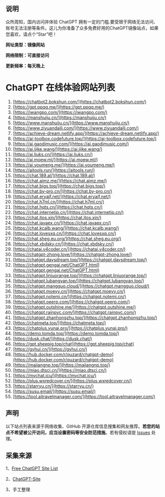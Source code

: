 ##  说明

众所周知，国内访问并体验 ChatGPT 拥有一定的门槛.要受限于网络无法访问、账号无法注册等条件。这儿为你准备了众多免费好用的ChatGPT镜像站点，如果您喜欢，请点个“Star”吧！

**网址类型：镜像网站**

**网络限制：可直接访问**

**更新频率：每天晚上**

# ChatGPT 在线体验网站列表
1. [https://chatbot2.bokshun.com/](https://chatbot2.bokshun.com/)
1. [https://gpt.ppqq.me/](https://gpt.ppqq.me/)
1. [https://iwangpo.com/](https://iwangpo.com/)
1. [https://manshuiju.cn/](https://manshuiju.cn/)
1. [https://www.manshuiju.cn/](https://www.manshuiju.cn/)
1. [https://www.ziyuandaili.com/](https://www.ziyuandaili.com/)
1. [https://achieve-dream.netlify.app/](https://achieve-dream.netlify.app/)
1. [https://ai-toolbox.codefuture.top/](https://ai-toolbox.codefuture.top/)
1. [https://ai.gaodimusic.com/](https://ai.gaodimusic.com/)
1. [https://ai.ijike.wang/](https://ai.ijike.wang/)
1. [https://ai.liuks.cn/](https://ai.liuks.cn/)
1. [https://ai.moew.ml/](https://ai.moew.ml/)
1. [https://ai.youmeng.me/](https://ai.youmeng.me/)
1. [https://aitools.run/](https://aitools.run/)
1. [https://chat.189.al/](https://chat.189.al/)
1. [https://chat.aimz.me/](https://chat.aimz.me/)
1. [https://chat.bigs.top/](https://chat.bigs.top/)
1. [https://chat.by-pro.cn/](https://chat.by-pro.cn/)
1. [https://chat.eryajf.net/](https://chat.eryajf.net/)
1. [https://chat.h7ml.cn/](https://chat.h7ml.cn/)
1. [https://chat.hqts.cn/](https://chat.hqts.cn/)
1. [https://chat.internetip.cn/](https://chat.internetip.cn/)
1. [https://chat.itos.xin/](https://chat.itos.xin/)
1. [https://chat.javaex.cn/](https://chat.javaex.cn/)
1. [https://chat.kcalb.wang/](https://chat.kcalb.wang/)
1. [https://chat.lovesxq.cn/](https://chat.lovesxq.cn/)
1. [https://chat.sheg.eu.org/](https://chat.sheg.eu.org/)
1. [https://chat.xbdsky.cn/](https://chat.xbdsky.cn/)
1. [https://chatai.v4coder.cn/](https://chatai.v4coder.cn/)
1. [https://chatgpt-zhong.love/](https://chatgpt-zhong.love/)
1. [https://chatgpt.daysdream.top/](https://chatgpt.daysdream.top/)
1. [https://chatgpt.gengai.net/ChatGPT.html](https://chatgpt.gengai.net/ChatGPT.html)
1. [https://chatgpt.linjuorange.top/](https://chatgpt.linjuorange.top/)
1. [https://chatgpt.lubangyan.top/](https://chatgpt.lubangyan.top/)
1. [https://chatgpt.mangguo.cloud/](https://chatgpt.mangguo.cloud/)
1. [https://chatgpt.moeyy.cn/](https://chatgpt.moeyy.cn/)
1. [https://chatgpt.notemi.cn/](https://chatgpt.notemi.cn/)
1. [https://chatgpt.oeerp.com/](https://chatgpt.oeerp.com/)
1. [https://chatgpt.outshine.me/](https://chatgpt.outshine.me/)
1. [https://chatgpt.rainpyc.com/](https://chatgpt.rainpyc.com/)
1. [https://chatgpt.zhanhongzhu.top/](https://chatgpt.zhanhongzhu.top/)
1. [https://chatmeta.top/](https://chatmeta.top/)
1. [https://chatplus.yunai.pro/](https://chatplus.yunai.pro/)
1. [https://demo.tomda.top/](https://demo.tomda.top/)
1. [https://dusk.chat/](https://dusk.chat/)
1. [https://gpt.sheepig.top/chat](https://gpt.sheepig.top/chat)
1. [https://gyhui.cn/](https://gyhui.cn/)
1. [https://hub.docker.com/r/quzard/chatgpt-demo](https://hub.docker.com/r/quzard/chatgpt-demo)
1. [https://majiangnp.top/](https://majiangnp.top/)
1. [https://miao.dtsci.cn/](https://miao.dtsci.cn/)
1. [https://mychat.icu/](https://mychat.icu/)
1. [https://plus.wxredcover.cn/](https://plus.wxredcover.cn/)
1. [https://starryu.cn/](https://starryu.cn/)
1. [https://susu.email/](https://susu.email/)
1. [https://tool.aitravelmanager.com/](https://tool.aitravelmanager.com/)




## 声明

以下站点列表来源于网络收集、GitHub 开源仓库信息搜集和网友推荐。**若您的站点不希望被公开访问，应当设置密码等安全防范措施**。若有侵权请提 [Issues](https://github.com/lzwme/chatgpt-sites/issues) 处理。

 
## 采集来源
1、[Free ChatGPT Site List](https://github.com/xx025/carrot#free-chatgpt-site-list)

2、[ChatGPT-Site](https://github.com/lzwme/chatgpt-sites)

3、手工整理

